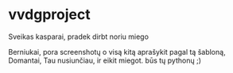 # vvdgproject

Sveikas kasparai, pradek dirbt noriu miego

Berniukai, pora screenshotų o visą kitą aprašykit pagal tą šabloną, Domantai, Tau nusiunčiau, ir eikit miegot. būs tų pythonų ;)
